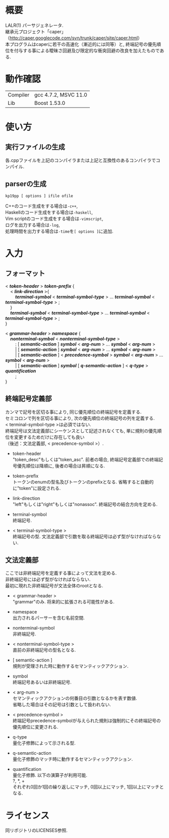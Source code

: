 # 概要
LALR(1) パーサジェネレータ.   
継承元プロジェクト「caper」（<http://caper.googlecode.com/svn/trunk/caper/site/caper.html>）  
本プログラムはcaperに若干の高速化（漸近的には同等）と, 終端記号の優先順位を付与する事による曖昧さ回避及び限定的な衝突回避の改良を加えたものである.   

# 動作確認
<table><tr><td>Compiler</td><td>gcc 4.7.2, MSVC 11.0</td></tr><tr><td>Lib</td><td>Boost 1.53.0</td></tr></table>

# 使い方
## 実行ファイルの生成
各.cppファイルを上記のコンパイラまたは上記と互換性のあるコンパイラでコンパイル. 

## parserの生成

    kp19pp [ options ] ifile ofile
C++のコード生成をする場合は`-c++`,   
Haskellのコード生成をする場合は`-haskell`,   
Vim scriptのコード生成をする場合は`-vimscript`,   
ログを出力する場合は`-log`,   
処理時間を出力する場合は`-time`を`[ options ]`に追加. 

# 入力
## フォーマット
&lt; <b><i>token-header</i></b> &gt; <b><i>token-prefix</i></b> {  
&nbsp;&nbsp;&nbsp;&nbsp;&lt; <b><i>link-direction</i></b> &gt;{  
&nbsp;&nbsp;&nbsp;&nbsp;&nbsp;&nbsp;&nbsp;&nbsp;<b><i>terminal-symbol</i></b> &lt; <b><i>terminal-symbol-type</i></b> &gt;  ... <b><i>terminal-symbol</i></b> &lt; <b><i>terminal-symbol-type</i></b> &gt; ;  
&nbsp;&nbsp;&nbsp;&nbsp;}  
&nbsp;&nbsp;&nbsp;&nbsp;<b><i>terminal-symbol</i></b> &lt; <b><i>terminal-symbol-type</i></b> &gt;  ... <b><i>terminal-symbol</i></b> &lt; <b><i>terminal-symbol-type</i></b> &gt; ;  
}  

&lt; <b><i>grammar-header</i></b> &gt; <b><i>namespace</i></b> {  
&nbsp;&nbsp;&nbsp;&nbsp;<b><i>nonterminal-symbol</i></b> &lt; <b><i>nonterminal-symbol-type</i></b> &gt;  
&nbsp;&nbsp;&nbsp;&nbsp;&nbsp;&nbsp;&nbsp;&nbsp;: [ <b><i>semantic-action</i></b> ] <b><i>symbol</i></b> &lt; <b><i>arg-num</i></b> &gt;  ... <b><i>symbol</i></b> &lt; <b><i>arg-num</i></b> &gt;   
&nbsp;&nbsp;&nbsp;&nbsp;&nbsp;&nbsp;&nbsp;&nbsp;| [ <b><i>semantic-action</i></b> ] <b><i>symbol</i></b> &lt; <b><i>arg-num</i></b> &gt;  ... <b>
<i>symbol</i></b> &lt; <b><i>arg-num</i></b> &gt;   
&nbsp;&nbsp;&nbsp;&nbsp;&nbsp;&nbsp;&nbsp;&nbsp;| [ <b><i>semantic-action</i></b> ] &lt; <b><i>precedence-symbol</i></b> &gt; <b><i>symbol</i></b> &lt; <b><i>arg-num</i></b> &gt;  ... <b><i>symbol</i></b> &lt; <b><i>arg-num</i></b> &gt;   
&nbsp;&nbsp;&nbsp;&nbsp;&nbsp;&nbsp;&nbsp;&nbsp;| [ <b><i>semantic-action</i></b> ] <b><i>symbol</i></b> [ <b><i>q-semantic-action</b></i> ] &lt; <b><i>q-type</i></b> &gt; <b><i>quantification</i></b>  
&nbsp;&nbsp;&nbsp;&nbsp;&nbsp;&nbsp;&nbsp;&nbsp;;  
}  

## 終端記号定義部
カンマで記号を区切る事により, 同じ優先順位の終端記号を定義する.   
セミコロンで列を区切る事により, 次の優先順位の終端記号の列を定義する.   
&lt; terminal-symbol-type &gt;は必須ではない.   
終端記号は文法定義部にシーケンスとして記述されなくても, 単に規則の優先順位を変更するためだけに存在しても良い  
（後述：文法定義部, &lt; precedence-symbol &gt;）.   

- token-header  
"token_desc"もしくは"token_asc". 前者の場合, 終端記号定義部での終端記号優先順位は降順に, 後者の場合は昇順になる.   
 
- token-prefix  
トークンのenumの型名及びトークンのprefixとなる. 省略すると自動的に"token"に設定される. 

- link-direction  
"left"もしくは"right"もしくは"nonassoc". 終端記号の結合方向を定める. 

- terminal-symbol  
終端記号. 

- &lt; terminal-symbol-type &gt;  
終端記号の型. 文法定義部で引数を取る終端記号は必ず型がなければならない. 

## 文法定義部
ここでは非終端記号を定義する事によって文法を定める.   
非終端記号には必ず型がなければならない.   
最初に現れた非終端記号が文法全体のrootとなる.   

- &lt; grammar-header &gt;  
"grammar"のみ. 将来的に拡張される可能性がある.   

- namespace  
出力されるパーサーを含む名前空間.   

- nonterminal-symbol  
非終端記号.   

- &lt; nonterminal-symbol-type &gt;  
直前の非終端記号の型名となる.   

- [ semantic-action ]  
規則が受理された時に動作するセマンティックアクション.   

- symbol  
終端記号あるいは非終端記号. 

- &lt; arg-num &gt;  
セマンティックアクションの何番目の引数となるかを表す数値.   
省略した場合はその記号は引数として扱われない.   

- &lt; precedence-symbol &gt;  
終端記号precedence-symbolが与えられた規則は強制的にその終端記号の優先順位に変更される.   

- q-type  
量化子修飾によって示される型.   

- q-semantic-action  
量化子修飾のマッチ時に動作するセマンティックアクション.  

- quantification  
量化子修飾. 以下の演算子が利用可能.  
    ?, *, +  
それぞれ0回か1回の繰り返しにマッチ, 0回以上にマッチ, 1回以上にマッチとなる.  

# ライセンス
同リポジトリのLICENSES参照. 
